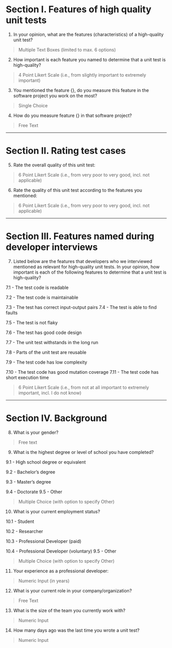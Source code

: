 # Section I. Features of high quality unit tests

1. In your opinion, what are the features (characteristics) of a high-quality unit test?
> Multiple Text Boxes (limited to max. 6 options)

2. How important is each feature you named to determine that a unit test is high-quality?
> 4 Point Likert Scale (i.e., from slightly important to extremely important)

3. You mentioned the feature {}, do you measure this feature in the software project you work on 
the most?
> Single Choice

4. How do you measure feature {} in that software project?
> Free Text

---

# Section II. Rating test cases

5. Rate the overall quality of this unit test:
> 6 Point Likert Scale (i.e., from very poor to very good, incl. not applicable)

6. Rate the quality of this unit test according to the features you mentioned:
> 6 Point Likert Scale (i.e., from very poor to very good, incl. not applicable)

---

# Section III. Features named during developer interviews

7. Listed below are the features that developers who we interviewed mentioned as relevant for high-quality unit tests. In your opinion, how important is each of the following features to determine that a unit test is high-quality?

7.1 - The test code is readable

7.2 - The test code is maintainable

7.3 - The test has correct input-output pairs 7.4 - The test is able to find faults

7.5 - The test is not flaky

7.6 - The test has good code design

7.7 - The unit test withstands in the long run

7.8 - Parts of the unit test are reusable

7.9 - The test code has low complexity

7.10 - The test code has good mutation coverage 7.11 - The test code has short execution time
> 6 Point Likert Scale (i.e., from not at all important to extremely important, incl. I do not know)

---

# Section IV. Background

8. What is your gender?
> Free text

9. What is the highest degree or level of school you have completed? 

9.1 - High school degree or equivalent

9.2 - Bachelor’s degree

9.3 - Master’s degree

9.4 - Doctorate 9.5 - Other
> Multiple Choice (with option to specify Other)

10. What is your current employment status? 

10.1 - Student

10.2 - Researcher

10.3 - Professional Developer (paid)

10.4 - Professional Developer (voluntary) 9.5 - Other
> Multiple Choice (with option to specify Other)

11. Your experience as a professional developer:
> Numeric Input (in years)

12. What is your current role in your company/organization?
> Free Text

13. What is the size of the team you currently work with?
> Numeric Input

14. How many days ago was the last time you wrote a unit test?
> Numeric Input
